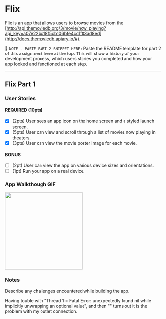 # Flix

Flix is an app that allows users to browse movies from the [http://api.themoviedb.org/3/movie/now_playing?api_key=a07e22bc18f5cb106bfe4cc1f83ad8ed](http://docs.themoviedb.apiary.io/#).

📝 `NOTE - PASTE PART 2 SNIPPET HERE:` Paste the README template for part 2 of this assignment here at the top. This will show a history of your development process, which users stories you completed and how your app looked and functioned at each step.

---

## Flix Part 1

### User Stories

#### REQUIRED (10pts)
- [x] (2pts) User sees an app icon on the home screen and a styled launch screen.
- [x] (5pts) User can view and scroll through a list of movies now playing in theaters.
- [x] (3pts) User can view the movie poster image for each movie.

#### BONUS
- [ ] (2pt) User can view the app on various device sizes and orientations.
- [ ] (1pt) Run your app on a real device.

### App Walkthough GIF

<img src="https://recordit.co/I8KQUdbOSr.gif" width=250><br>

### Notes
Describe any challenges encountered while building the app.

Having touble with "Thread 1 = Fatal Error: unexpectedly found nil while implicitly unwrapping an optional value",
and then "" turns out it
is the problem with my outlet connection. 
